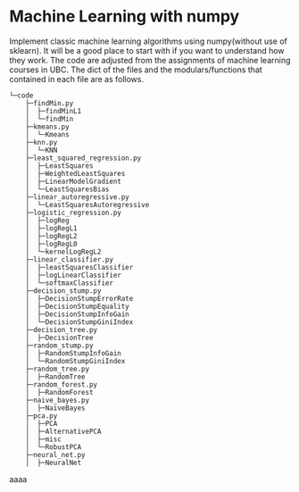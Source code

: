 # Machine Learning with numpy
Implement classic machine learning algorithms using numpy(without use of sklearn). It will be a good place to start with if you want to understand how they work. The code are adjusted from the assignments of machine learning courses in UBC. The dict of the files and the modulars/functions that contained in each file are as follows.


    └─code
        ├─findMin.py
        │  ├─findMinL1
        │  └─findMin
        ├─kmeans.py
        │  └─Kmeans
        ├─knn.py
        │  └─KNN
        ├─least_squared_regression.py
        │  ├─LeastSquares
        │  ├─WeightedLeastSquares
        │  ├─LinearModelGradient
        │  └─LeastSquaresBias
        ├─linear_autoregressive.py
        │  └─LeastSquaresAutoregressive
        ├─logistic_regression.py
        │  ├─logReg
        │  ├─logRegL1
        │  ├─logRegL2
        │  ├─logRegL0
        │  └─kernelLogRegL2
        ├─linear_classifier.py
        │  ├─leastSquaresClassifier
        │  ├─logLinearClassifier
        │  └─softmaxClassifier
        ├─decision_stump.py
        │  ├─DecisionStumpErrorRate
        │  ├─DecisionStumpEquality
        │  ├─DecisionStumpInfoGain
        │  └─DecisionStumpGiniIndex
        ├─decision_tree.py
        │  ├─DecisionTree
        ├─random_stump.py
        │  ├─RandomStumpInfoGain
        │  └─RandomStumpGiniIndex
        ├─random_tree.py
        │  ├─RandomTree
        ├─random_forest.py
        │  ├─RandomForest
        ├─naive_bayes.py
        │  ├─NaiveBayes
        ├─pca.py
        │  ├─PCA
        │  ├─AlternativePCA
        │  ├─misc
        │  └─RobustPCA
        ├─neural_net.py
        │  ├─NeuralNet
        
aaaa   
